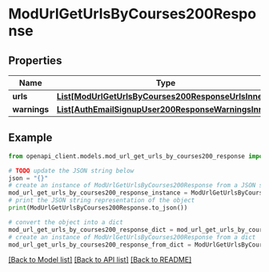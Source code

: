 # ModUrlGetUrlsByCourses200Response


## Properties

Name | Type | Description | Notes
------------ | ------------- | ------------- | -------------
**urls** | [**List[ModUrlGetUrlsByCourses200ResponseUrlsInner]**](ModUrlGetUrlsByCourses200ResponseUrlsInner.md) |  | 
**warnings** | [**List[AuthEmailSignupUser200ResponseWarningsInner]**](AuthEmailSignupUser200ResponseWarningsInner.md) |  | [optional] 

## Example

```python
from openapi_client.models.mod_url_get_urls_by_courses200_response import ModUrlGetUrlsByCourses200Response

# TODO update the JSON string below
json = "{}"
# create an instance of ModUrlGetUrlsByCourses200Response from a JSON string
mod_url_get_urls_by_courses200_response_instance = ModUrlGetUrlsByCourses200Response.from_json(json)
# print the JSON string representation of the object
print(ModUrlGetUrlsByCourses200Response.to_json())

# convert the object into a dict
mod_url_get_urls_by_courses200_response_dict = mod_url_get_urls_by_courses200_response_instance.to_dict()
# create an instance of ModUrlGetUrlsByCourses200Response from a dict
mod_url_get_urls_by_courses200_response_from_dict = ModUrlGetUrlsByCourses200Response.from_dict(mod_url_get_urls_by_courses200_response_dict)
```
[[Back to Model list]](../README.md#documentation-for-models) [[Back to API list]](../README.md#documentation-for-api-endpoints) [[Back to README]](../README.md)


